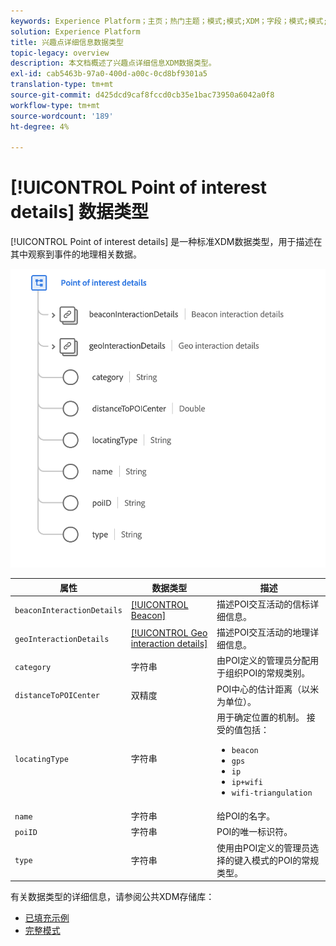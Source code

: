```yaml
---
keywords: Experience Platform；主页；热门主题；模式;模式;XDM；字段；模式;模式;poi;poi详细信息；关注点；兴趣点详细信息；数据类型；数据类型；
solution: Experience Platform
title: 兴趣点详细信息数据类型
topic-legacy: overview
description: 本文档概述了兴趣点详细信息XDM数据类型。
exl-id: cab5463b-97a0-400d-a00c-0cd8bf9301a5
translation-type: tm+mt
source-git-commit: d425dcd9caf8fccd0cb35e1bac73950a6042a0f8
workflow-type: tm+mt
source-wordcount: '189'
ht-degree: 4%

---
```


# [!UICONTROL Point of interest details] 数据类型

[!UICONTROL Point of interest details] 是一种标准XDM数据类型，用于描述在其中观察到事件的地理相关数据。

<img src="../images/data-types/poi-details.png" width="550" /><br />

| 属性 | 数据类型 | 描述 |
| --- | --- | --- |
| `beaconInteractionDetails` | [[!UICONTROL Beacon]](./beacon.md) | 描述POI交互活动的信标详细信息。 |
| `geoInteractionDetails` | [[!UICONTROL Geo interaction details]](./geo-interaction-details.md) | 描述POI交互活动的地理详细信息。 |
| `category` | 字符串 | 由POI定义的管理员分配用于组织POI的常规类别。 |
| `distanceToPOICenter` | 双精度 | POI中心的估计距离（以米为单位）。 |
| `locatingType` | 字符串 | 用于确定位置的机制。 接受的值包括： <ul><li>`beacon`</li><li>`gps`</li><li>`ip`</li><li>`ip+wifi`</li><li>`wifi-triangulation`</li></ul> |
| `name` | 字符串 | 给POI的名字。 |
| `poiID` | 字符串 | POI的唯一标识符。 |
| `type` | 字符串 | 使用由POI定义的管理员选择的键入模式的POI的常规类型。 |

有关数据类型的详细信息，请参阅公共XDM存储库：

* [已填充示例](https://github.com/adobe/xdm/blob/master/components/datatypes/poi-detail.example.1.json)
* [完整模式](https://github.com/adobe/xdm/blob/master/components/datatypes/poi-detail.schema.json)
